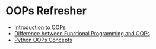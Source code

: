 # OOPs Refresher

- [Introduction to OOPs](https://www.geeksforgeeks.org/introduction-of-object-oriented-programming/)
- [Difference between Functional Programming and OOPs](https://www.geeksforgeeks.org/difference-between-functional-programming-and-object-oriented-programming)
- [Python OOPs Concepts](https://www.geeksforgeeks.org/python-oops-concepts/)
